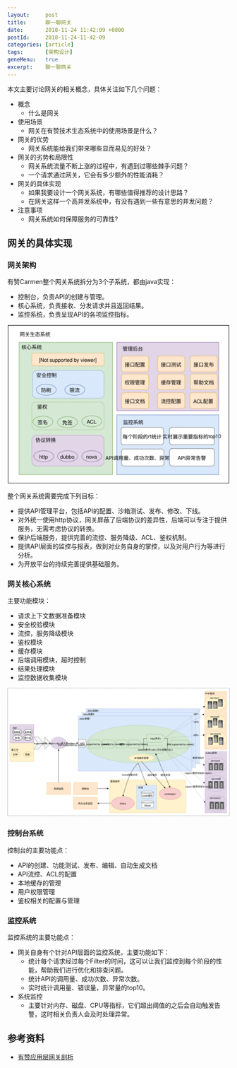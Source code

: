 ```yaml
---
layout:     post
title:      聊一聊网关
date:       2018-11-24 11:42:09 +0800
postId:     2018-11-24-11-42-09
categories: [article]
tags:       [架构设计]
geneMenu:   true
excerpt:    聊一聊网关
---
```


本文主要讨论网关的相关概念，具体关注如下几个问题：
* 概念
  - 什么是网关
* 使用场景
  - 网关在有赞技术生态系统中的使用场景是什么？
* 网关的优势
  - 网关系统能给我们带来哪些显而易见的好处？
* 网关的劣势和局限性
  - 网关系统流量不断上涨的过程中，有遇到过哪些棘手问题？
  - 一个请求通过网关，它会有多少额外的性能消耗？
* 网关的具体实现
  - 如果我要设计一个网关系统，有哪些值得推荐的设计思路？
  - 在网关这样一个高并发系统中，有没有遇到一些有意思的并发问题？
* 注意事项
  - 网关系统如何保障服务的可靠性?

## 网关的具体实现

### 网关架构

有赞Carmen整个网关系统拆分为3个子系统，都由java实现：

* 控制台，负责API的创建与管理。
* 核心系统，负责接收、分发请求并且返回结果。
* 监控系统，负责呈现API的各项监控指标。

![youzan-carmen](/image/post/2018/11/24/carmen.svg)

整个网关系统需要完成下列目标：

* 提供API管理平台，包括API的配置、沙箱测试、发布、修改、下线。
* 对外统一使用http协议，网关屏蔽了后端协议的差异性，后端可以专注于提供服务，无需考虑协议的转换。
* 保护后端服务，提供完善的流控、服务降级、ACL、鉴权机制。
* 提供API层面的监控与报表，做到对业务自身的掌控，以及对用户行为等进行分析。
* 为开放平台的持续完善提供基础服务。

### 网关核心系统

主要功能模块：

* 请求上下文数据准备模块
* 安全校验模块
* 流控，服务降级模块
* 鉴权模块
* 缓存模块
* 后端调用模块，超时控制
* 结果处理模块
* 监控数据收集模块

![youzan-carmen](/image/post/2018/11/24/carmen-detail.svg)

### 控制台系统

控制台的主要功能点：

* API的创建、功能测试、发布、编辑、自动生成文档
* API流控、ACL的配置
* 本地缓存的管理
* 用户权限管理
* 鉴权相关的配置与管理


### 监控系统

监控系统的主要功能点：

* 网关自身有个针对API层面的监控系统，主要功能如下： 
  - 统计每个请求经过每个Filter的时间，这可以让我们监控到每个阶段的性能，帮助我们进行优化和排查问题。
  - 统计API的调用量、成功次数、异常次数。
  - 实时统计调用量、错误量，异常量的top10。
* 系统监控 
  - 主要针对内存、磁盘、CPU等指标，它们超出阈值的之后会自动触发告警，这时相关负责人会及时处理异常。


## 参考资料

* [有赞应用层网关剖析](https://tech.youzan.com/gateway/)
